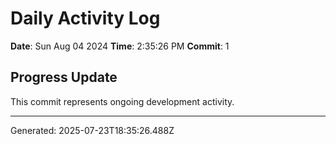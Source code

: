 # Daily Activity Log

**Date**: Sun Aug 04 2024
**Time**: 2:35:26 PM
**Commit**: 1

## Progress Update

This commit represents ongoing development activity.

---
Generated: 2025-07-23T18:35:26.488Z
